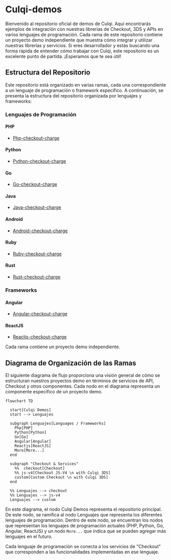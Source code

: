 # Culqi-demos

Bienvenido al repositorio oficial de demos de Culqi. Aquí encontrarás ejemplos de integración con nuestras librerías de Checkout, 3DS y APIs en varios lenguajes de programación. Cada rama de este repositorio contiene un proyecto demo independiente que muestra cómo integrar y utilizar nuestras librerías y servicios. Si eres desarrollador y estás buscando una forma rápida de entender cómo trabajar con Culqi, este repositorio es un excelente punto de partida. ¡Esperamos que te sea útil!


## Estructura del Repositorio

Este repositorio está organizado en varias ramas, cada una correspondiente a un lenguaje de programación o framework específico. A continuación, se presenta la estructura del repositorio organizada por lenguajes y frameworks:

### Lenguajes de Programación

#### PHP
- [Php-checkout-charge](https://github.com/culqi/culqi-demos/tree/Php-checkout-charge)
<!-- - [Php-checkout-subscription](https://github.com/culqi/culqi-demos/tree/Php-checkout-subscription) -->
<!-- - [Php-jsv4-charge](https://github.com/culqi/culqi-demos/tree/Php-jsv4-charge) -->

#### Python
- [Python-checkout-charge](https://github.com/culqi/culqi-demos/tree/Python-checkout-charge)
<!-- - [Python-checkout-subscription](https://github.com/culqi/culqi-demos/tree/Python-checkout-subscription) -->

#### Go
- [Go-checkout-charge](https://github.com/culqi/culqi-demos/tree/Go-checkout-charge)

#### Java
- [Java-checkout-charge](https://github.com/culqi/culqi-demos/tree/Java-checkout-charge)

#### Android
- [Android-checkout-charge](https://github.com/culqi/culqi-demos/tree/Android-checkout-charge)

#### Ruby
- [Ruby-checkout-charge](https://github.com/culqi/culqi-demos/tree/Ruby-checkout-charge)

#### Rust
- [Rust-checkout-charge](https://github.com/culqi/culqi-demos/tree/Rust-checkout-charge)

### Frameworks

#### Angular
- [Angular-checkout-charge](https://github.com/culqi/culqi-demos/tree/Angular-checkout-charge)

#### ReactJS
- [Reactjs-checkout-charge](https://github.com/culqi/culqi-demos/tree/Reactjs-checkout-charge)

Cada rama contiene un proyecto demo independiente.


## Diagrama de Organización de las Ramas

El siguiente diagrama de flujo proporciona una visión general de cómo se estructuran nuestros proyectos demo en términos de servicios de API, Checkout y otros componentes. Cada nodo en el diagrama representa un componente específico de un proyecto demo.

```mermaid
flowchart TD

  start[Culqi Demos]
  start --> Lenguajes

  subgraph Lenguajes[Languages / Frameworks]
    Php[PHP]
    Python[Python]
    Go[Go]
    Angular[Angular]
    Reactjs[ReactJS]
    More[More...]
  end

  subgraph "Checkout & Services"
    %%  checkout[Checkout]
    %% js-v4[Checkout JS-V4 \n with Culqi 3DS]
    custom[Custom Checkout \n with Culqi 3DS]
  end

  %% Lenguajes --> checkout
  %% Lenguajes --> js-v4
  Lenguajes --> custom
```

En este diagrama, el nodo Culqi Demos representa el repositorio principal. De este nodo, se ramifica al nodo Lenguajes que representa los diferentes lenguajes de programación. Dentro de este nodo, se encuentran los nodos que representan los lenguajes de programación actuales (PHP, Python, Go, Angular, ReactJS) y un nodo `More...` que indica que se pueden agregar más lenguajes en el futuro.

Cada lenguaje de programación se conecta a los servicios de "Checkout" que corresponden a las funcionalidades implementadas en ese lenguaje.